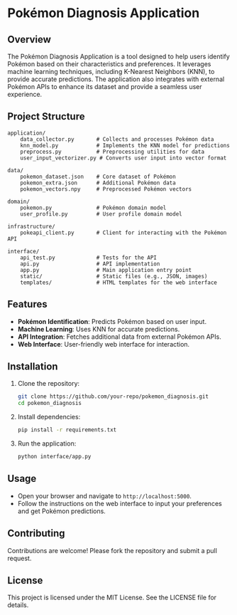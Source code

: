 # Pokémon Diagnosis Application

## Overview
The Pokémon Diagnosis Application is a tool designed to help users identify Pokémon based on their characteristics and preferences. It leverages machine learning techniques, including K-Nearest Neighbors (KNN), to provide accurate predictions. The application also integrates with external Pokémon APIs to enhance its dataset and provide a seamless user experience.

## Project Structure

```
application/
    data_collector.py       # Collects and processes Pokémon data
    knn_model.py            # Implements the KNN model for predictions
    preprocess.py           # Preprocessing utilities for data
    user_input_vectorizer.py # Converts user input into vector format

data/
    pokemon_dataset.json    # Core dataset of Pokémon
    pokemon_extra.json      # Additional Pokémon data
    pokemon_vectors.npy     # Preprocessed Pokémon vectors

domain/
    pokemon.py              # Pokémon domain model
    user_profile.py         # User profile domain model

infrastructure/
    pokeapi_client.py       # Client for interacting with the Pokémon API

interface/
    api_test.py             # Tests for the API
    api.py                  # API implementation
    app.py                  # Main application entry point
    static/                 # Static files (e.g., JSON, images)
    templates/              # HTML templates for the web interface
```

## Features
- **Pokémon Identification**: Predicts Pokémon based on user input.
- **Machine Learning**: Uses KNN for accurate predictions.
- **API Integration**: Fetches additional data from external Pokémon APIs.
- **Web Interface**: User-friendly web interface for interaction.

## Installation

1. Clone the repository:
   ```bash
   git clone https://github.com/your-repo/pokemon_diagnosis.git
   cd pokemon_diagnosis
   ```

2. Install dependencies:
   ```bash
   pip install -r requirements.txt
   ```

3. Run the application:
   ```bash
   python interface/app.py
   ```

## Usage
- Open your browser and navigate to `http://localhost:5000`.
- Follow the instructions on the web interface to input your preferences and get Pokémon predictions.

## Contributing
Contributions are welcome! Please fork the repository and submit a pull request.

## License
This project is licensed under the MIT License. See the LICENSE file for details.
